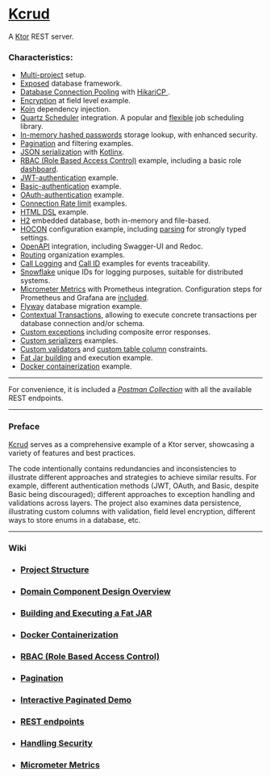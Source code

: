 # [Kcrud](https://github.com/perracodex/Kcrud)

A [Ktor](https://ktor.io/) REST server.

### Characteristics:

* [Multi-project](.wiki/01.project-structure.md) setup.
* [Exposed](https://github.com/JetBrains/Exposed) database framework.
* [Database Connection Pooling](kcrud-core/src/main/kotlin/kcrud/core/database/service/DatabasePooling.kt) with [HikariCP ](https://github.com/brettwooldridge/HikariCP).
* [Encryption](kcrud-core/src/main/kotlin/kcrud/core/database/schema/employment/EmploymentTable.kt) at field level example.
* [Koin](./kcrud-server/src/main/kotlin/kcrud/server/plugins/Koin.kt) dependency injection.
* [Quartz Scheduler](kcrud-core/src/main/kotlin/kcrud/core/scheduler) integration. A popular and [flexible](https://github.com/quartz-scheduler/quartz/blob/main/docs/introduction.adoc) job scheduling library.
* [In-memory hashed passwords](./kcrud-access/src/main/kotlin/kcrud/access/credential/CredentialService.kt) storage lookup, with enhanced security.
* [Pagination](https://github.com/perracodex/exposed-pagination) and filtering examples.
* [JSON serialization](https://ktor.io/docs/serialization.html) with [Kotlinx](https://github.com/Kotlin/kotlinx.serialization/blob/master/docs/serialization-guide.md).
* [RBAC (Role Based Access Control)](./kcrud-access/src/main/kotlin/kcrud/access/rbac) example, including a basic role [dashboard](./kcrud-access/src/main/kotlin/kcrud/access/rbac/view).
* [JWT-authentication](./kcrud-access/src/main/kotlin/kcrud/access/plugins/AuthJwt.kt) example.
* [Basic-authentication](./kcrud-access/src/main/kotlin/kcrud/access/plugins/AuthBasic.kt) example.
* [OAuth-authentication](./kcrud-access/src/main/kotlin/kcrud/access/plugins/AuthOAuth.kt) example.
* [Connection Rate limit](kcrud-core/src/main/kotlin/kcrud/core/plugins/RateLimits.kt) examples.
* [HTML DSL](https://ktor.io/docs/server-html-dsl.html) example.
* [H2](https://github.com/h2database/h2database) embedded database, both in-memory and file-based.
* [HOCON](kcrud-core/src/main/resources/config) configuration example, including [parsing](kcrud-core/src/main/kotlin/kcrud/core/settings) for strongly typed settings.
* [OpenAPI](./kcrud-core/src/main/kotlin/kcrud/core/plugins/ApiSchema.kt) integration, including Swagger-UI and Redoc.
* [Routing](./kcrud-server/src/main/kotlin/kcrud/server/plugins/Routes.kt) organization examples.
* [Call Logging](https://ktor.io/docs/server-call-logging.html) and [Call ID](https://ktor.io/docs/server-call-id.html) examples for events traceability.
* [Snowflake](kcrud-core/src/main/kotlin/kcrud/core/security/snowflake) unique IDs for logging purposes, suitable for distributed systems.
* [Micrometer Metrics](kcrud-core/src/main/kotlin/kcrud/core/plugins/MicrometerMetrics.kt) with Prometheus integration. Configuration steps for Prometheus and Grafana are [included](.wiki/10.micrometer-metrics.md).
* [Flyway](https://github.com/flyway/flyway) database migration example.
* [Contextual Transactions](kcrud-core/src/main/kotlin/kcrud/core/database/utils/Transaction.kt), allowing to execute concrete transactions per database connection and/or schema.
* [Custom exceptions](kcrud-core/src/main/kotlin/kcrud/core/errors) including composite error responses.
* [Custom serializers](kcrud-core/src/main/kotlin/kcrud/core/persistence/serializers) examples.
* [Custom validators](kcrud-core/src/main/kotlin/kcrud/core/errors/validators) and [custom table column](kcrud-core/src/main/kotlin/kcrud/core/database/columns) constraints.
* [Fat Jar building](.wiki/03.fat-jar) and execution example.
* [Docker containerization](.wiki/04.docker) example.

---

For convenience, it is included a *[Postman Collection](./.postman/kcrud.postman_collection.json)* with all the available REST endpoints.

---

### Preface

[Kcrud](https://github.com/perracodex/Kcrud) serves as a comprehensive example of a Ktor server, showcasing a variety of features and best practices.

The code intentionally contains redundancies and inconsistencies to illustrate different approaches and strategies to achieve
similar results. For example, different authentication methods (JWT, OAuth, and Basic, despite Basic being discouraged);
different approaches to exception handling and validations across layers. The project also examines data persistence,
illustrating custom columns with validation, field level encryption, different ways to store enums in a database, etc.

---

### Wiki

* ### [Project Structure](./.wiki/01.project-structure.md)

* ### [Domain Component Design Overview](./.wiki/02.domain-component-design.md)

* ### [Building and Executing a Fat JAR](./.wiki/03.fat-jar.md)

* ### [Docker Containerization](./.wiki/04.docker.md)

* ### [RBAC (Role Based Access Control)](./.wiki/05.rbac.md)

* ### [Pagination](./.wiki/06.pagination.md)

* ### [Interactive Paginated Demo](./.wiki/07.demo.md)

* ### [REST endpoints](./.wiki/08.rest.md)

* ### [Handling Security](./.wiki/09.security.md)

* ### [Micrometer Metrics](./.wiki/10.micrometer-metrics.md)
